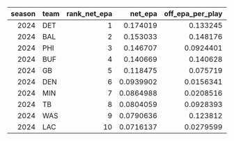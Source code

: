 |   season | team   |   rank_net_epa |   net_epa |   off_epa_per_play |   def_epa_per_play_allowed |   net_third_down_sr |   third_down_sr_off |   third_down_sr_allowed |   net_fourth_down_sr |   fourth_down_sr_off |   fourth_down_sr_allowed |   net_early_down_epa |   early_down_epa_off |   early_down_epa_allowed |   net_late_down_epa |   late_down_epa_off |   late_down_epa_allowed |   net_explosive_rate |   explosive_rate_off |   explosive_rate_allowed |   net_red_zone_epa |   red_zone_epa_off |   red_zone_epa_allowed |   pass_rush_delta_off |   pass_epa_per_play_off |   rush_epa_per_play_off |   turnover_epa_net |   turnover_epa_off |   turnover_epa_forced |   field_pos_advantage |   avg_start_yardline_100_off |   avg_start_yardline_100_faced |   plays_off |   plays_def |   total_yards_off |   yards_allowed |   off_median_epa |   success_rate_off |   explosive_plays_off |   def_median_epa_allowed |   success_rate_allowed |   explosive_plays_allowed |   pass_epa_per_play_allowed |   rush_epa_per_play_allowed |   clutch_index_0_100_x |   epa_o_season |   epa_o_plays |   epa_o_avg_epa |   epa_o_median_epa |   epa_o_success_rate |   epa_o_explosive_plays |   epa_o_explosive_rate |   epa_o_total_yards |   epa_o_early_down_epa |   epa_o_late_down_epa |   epa_o_third_down_sr |   epa_o_fourth_down_sr |   epa_o_red_zone_epa |   epa_o_pass_epa_per_play |   epa_o_rush_epa_per_play |   epa_o_turnover_epa |   epa_o_avg_start_yardline_100 |   epa_d_season |   epa_d_plays_allowed |   epa_d_avg_epa_allowed |   epa_d_median_epa_allowed |   epa_d_success_rate_allowed |   epa_d_explosive_allowed |   epa_d_explosive_rate_allowed |   epa_d_yards_allowed |   epa_d_early_down_epa_allowed |   epa_d_late_down_epa_allowed |   epa_d_third_down_sr_allowed |   epa_d_fourth_down_sr_allowed |   epa_d_red_zone_epa_allowed |   epa_d_pass_epa_per_play_allowed |   epa_d_rush_epa_per_play_allowed |   epa_d_turnover_epa_forced |   epa_d_avg_start_yardline_100_faced |   drive_season |   drive_drives |   drive_score_rate |   drive_td_rate |   drive_fg_rate |   drive_turnover_rate |   drive_punt_rate |   drive_ppd_basic |   drive_ppd_points |   drive_yds_per_drive |   drive_plays_per_drive |   drive_redzone_drive_rate |   drive_start_yardline_100_avg |   drive_start_own_yardline_avg |   drive_hidden_yards_per_drive | drive_side   |   td_season |   td_off_3d_att |   td_off_3d_conv |   td_off_3d_epa_per_play |   td_off_3d_sr |   td_off_3d_rate |   td_off_3d_pass_rate |   td_off_3d_avg_togo |   td_def_3d_att_faced |   td_def_3d_allowed_conv |   td_def_3d_epa_allowed_per_play |   td_def_3d_sr_allowed |   td_def_3d_allowed_rate |   td_def_3d_pass_rate_faced |   td_def_3d_avg_togo_faced |   rz_season |   rz_trips |   rz_td |   rz_fg |   rz_empty |   rz_efficiency |   rz_trips_allowed |   rz_td_allowed |   rz_fg_allowed |   rz_empty_allowed |   rz_efficiency_allowed |   expl_season |   expl_def_plays |   expl_rush_allowed |   expl_pass_allowed |   expl_total_allowed |   expl_rate_allowed |   expl_chunk20_allowed |   expl_chunk20_rate |   pen_games |   pen_plays |   pen_penalties |   pen_penalties_pg |   pen_penalty_yds |   pen_penalty_yds_pg |   pen_per_100_plays |   pen_per_100_plays_w |   pen_presnap_pen_rate |   pen_presnap_pen_rate_w |   pen_rz_pen_rate |   pen_rz_pen_rate_w |   pen_third_fourth_pen |   pen_third_fourth_pen_pg |   pen_auto_fd_allowed |   pen_def_auto_fd_allowed_pg |   pen_dpi_yds |   pen_def_dpi_yds_pg | pen_side   |   st_plays |   st_epa |   st_epa_per_play |   st_ko_tb_rate |   st_ko_opp_start_yd100 |   st_punt_opp_start_yd100 |   st_ret_epa |   st_ret_epa_against |   st_ret_epa_diff |   st_fg_pct |   st_fg_epa_per_att |   st_xp_pct |   st_xp_epa_per_att |   st_pen_rate |   st_score |   st_punt_net |   h2_epa_h1 |   h2_epa_h2 |   h2_sr_h1 |   h2_sr_h2 |   h2_adj_epa |   h2_adj_sr | h2_side   |   to_season |   to_pot_points |   to_takeaways |   to_games |   to_pot_per_takeaway |   to_pot_per_game |   clutch_season |   clutch_off_success_rate |   clutch_off_3rd4th_conv |   clutch_off_rz_td_pct |   clutch_ppd |   clutch_index_raw |   clutch_index_0_100_y |   power_season |   power_rank_net_epa |   power_net_epa |   power_off_epa_per_play |   power_def_epa_per_play_allowed |   power_clutch_index_0_100 |   power_plus_season |   power_plus_net_epa |   power_plus_clutch_index_0_100 |   power_plus_power_score_plus |   power_plus_rank_power_plus |   signal_season |   signal_avg_epa |   signal_avg_epa_allowed |   signal_power_signal |
|---------:|:-------|---------------:|----------:|-------------------:|---------------------------:|--------------------:|--------------------:|------------------------:|---------------------:|---------------------:|-------------------------:|---------------------:|---------------------:|-------------------------:|--------------------:|--------------------:|------------------------:|---------------------:|---------------------:|-------------------------:|-------------------:|-------------------:|-----------------------:|----------------------:|------------------------:|------------------------:|-------------------:|-------------------:|----------------------:|----------------------:|-----------------------------:|-------------------------------:|------------:|------------:|------------------:|----------------:|-----------------:|-------------------:|----------------------:|-------------------------:|-----------------------:|--------------------------:|----------------------------:|----------------------------:|-----------------------:|---------------:|--------------:|----------------:|-------------------:|---------------------:|------------------------:|-----------------------:|--------------------:|-----------------------:|----------------------:|----------------------:|-----------------------:|---------------------:|--------------------------:|--------------------------:|---------------------:|-------------------------------:|---------------:|----------------------:|------------------------:|---------------------------:|-----------------------------:|--------------------------:|-------------------------------:|----------------------:|-------------------------------:|------------------------------:|------------------------------:|-------------------------------:|-----------------------------:|----------------------------------:|----------------------------------:|----------------------------:|-------------------------------------:|---------------:|---------------:|-------------------:|----------------:|----------------:|----------------------:|------------------:|------------------:|-------------------:|----------------------:|------------------------:|---------------------------:|-------------------------------:|-------------------------------:|-------------------------------:|:-------------|------------:|----------------:|-----------------:|-------------------------:|---------------:|-----------------:|----------------------:|---------------------:|----------------------:|-------------------------:|---------------------------------:|-----------------------:|-------------------------:|----------------------------:|---------------------------:|------------:|-----------:|--------:|--------:|-----------:|----------------:|-------------------:|----------------:|----------------:|-------------------:|------------------------:|--------------:|-----------------:|--------------------:|--------------------:|---------------------:|--------------------:|-----------------------:|--------------------:|------------:|------------:|----------------:|-------------------:|------------------:|---------------------:|--------------------:|----------------------:|-----------------------:|-------------------------:|------------------:|--------------------:|-----------------------:|--------------------------:|----------------------:|-----------------------------:|--------------:|---------------------:|:-----------|-----------:|---------:|------------------:|----------------:|------------------------:|--------------------------:|-------------:|---------------------:|------------------:|------------:|--------------------:|------------:|--------------------:|--------------:|-----------:|--------------:|------------:|------------:|-----------:|-----------:|-------------:|------------:|:----------|------------:|----------------:|---------------:|-----------:|----------------------:|------------------:|----------------:|--------------------------:|-------------------------:|-----------------------:|-------------:|-------------------:|-----------------------:|---------------:|---------------------:|----------------:|-------------------------:|---------------------------------:|---------------------------:|--------------------:|---------------------:|--------------------------------:|------------------------------:|-----------------------------:|----------------:|-----------------:|-------------------------:|----------------------:|
|     2024 | DET    |              1 | 0.174019  |          0.133245  |               -0.0407737   |          0.10872    |            0.479452 |                0.370732 |            0.22619   |             0.559524 |                 0.333333 |            0.0863115 |           0.0763269  |              -0.00998461 |           0.538425  |          0.285343   |              -0.253082  |           0.0228288  |            0.0924069 |                0.0695781 |          0.337323  |          0.110163  |            -0.22716    |              0.249284 |               0.268664  |               0.0193793 |            53.9239 |           -80.9108 |             -134.835  |             4.68106   |                      43.8381 |                        48.5192 |        1396 |        1351 |              6964 |            5822 |        0.0511716 |           0.520057 |                   129 |               -0.089819  |               0.454478 |                        94 |                  -0.0158788 |                  -0.109914  |                63.2897 |           2024 |          1396 |       0.133245  |          0.0511716 |             0.520057 |                     129 |              0.0924069 |                6964 |             0.0763269  |            0.285343   |              0.479452 |               0.559524 |            0.110163  |                 0.268664  |                 0.0193793 |             -80.9108 |                        43.8381 |           2024 |                  1351 |            -0.0407737   |                 -0.089819  |                     0.454478 |                        94 |                      0.0695781 |                  5822 |                    -0.00998461 |                    -0.253082  |                      0.370732 |                       0.333333 |                  -0.22716    |                        -0.0158788 |                        -0.109914  |                   -134.835  |                              48.5192 |           2024 |          240   |              0.37  |           0.25  |           0.12  |                 0.105 |             0.225 |             2.105 |              2.105 |                29.87  |                   6.425 |                      0.41  |                         63.825 |                         36.175 |                           4.45 | def          |        2024 |             228 |              106 |                0.204243  |       0.463806 |         0.464912 |              0.687902 |              6.19043 |                   221 |                       75 |                      -0.150466   |               0.3394   |                 0.339367 |                    0.772575 |                    7.59291 |        2024 |         79 |      54 |       0 |         25 |          0.6835 |                 60 |              32 |               0 |                 28 |                  0.5333 |          2024 |             1080 |                  52 |                 111 |                  163 |            0.150926 |                     77 |           0.0712963 |          17 |      1405.5 |           110   |            6.47059 |            1433.5 |              84.3235 |             7.85752 |               7.85555 |              0.0248808 |                0.0246252 |         0.013605  |           0.0142622 |                   33.5 |                   1.97059 |                  34.5 |                      2.02941 |         145   |              8.52941 | def        |        222 | 46.4341  |        0.209162   |        0.777778 |                 70.5951 |                   67      |            0 |                    0 |                 0 |           0 |           1.95831   |           0 |            0.715063 |     0.0405405 |    57.1166 |             0 |   0.120473  |  0.100859   |   0.546448 |   0.542681 |   -0.0196137 | -0.00376659 | def       |        2024 |              90 |             39 |         16 |               2.30769 |           5.625   |            2024 |                  0.450128 |                 1.14286  |              0.177419  |      4.58824 |           0.609411 |                63.2897 |           2024 |                    1 |       0.174019  |                0.133245  |                     -0.0407737   |                    63.2897 |                2024 |            0.174019  |                         63.2897 |                      1.8025   |                            1 |            2024 |        0.133245  |             -0.0407737   |             0.174019  |
|     2024 | BAL    |              2 | 0.153033  |          0.148176  |               -0.00485716  |          0.100643   |            0.514706 |                0.414062 |           -0.120338  |             0.402597 |                 0.522936 |            0.164508  |           0.140525   |              -0.0239827  |           0.23282   |          0.19838    |              -0.0344398 |           0.0400061  |            0.0957602 |                0.0557541 |          0.338252  |          0.199978  |            -0.138274   |              0.268579 |               0.323843  |               0.0552633 |            22.3552 |           -61.1264 |              -83.4815 |            -0.0985291 |                      48.0097 |                        47.9111 |        1368 |        1399 |              7201 |            5515 |        0.0250711 |           0.505848 |                   131 |               -0.0773679 |               0.443888 |                        78 |                   0.0545288 |                  -0.174149  |                86.0195 |           2024 |          1368 |       0.148176  |          0.0250711 |             0.505848 |                     131 |              0.0957602 |                7201 |             0.140525   |            0.19838    |              0.514706 |               0.402597 |            0.199978  |                 0.323843  |                 0.0552633 |             -61.1264 |                        48.0097 |           2024 |                  1399 |            -0.00485716  |                 -0.0773679 |                     0.443888 |                        78 |                      0.0557541 |                  5515 |                    -0.0239827  |                    -0.0344398 |                      0.414062 |                       0.522936 |                  -0.138274   |                         0.0545288 |                        -0.174149  |                    -83.4815 |                              47.9111 |           2024 |          259   |              0.335 |           0.23  |           0.11  |                 0.07  |             0.265 |             1.925 |              1.925 |                27.865 |                   6.175 |                      0.375 |                         63.48  |                         36.52  |                          -0.84 | def          |        2024 |             231 |              114 |                0.346425  |       0.490951 |         0.493506 |              0.664841 |              7.0486  |                   281 |                      111 |                      -0.00365786 |               0.391386 |                 0.395018 |                    0.759705 |                    6.73858 |        2024 |         76 |      55 |       0 |         21 |          0.7237 |                 53 |              28 |               0 |                 25 |                  0.5283 |          2024 |             1152 |                  28 |                 122 |                  150 |            0.130208 |                     68 |           0.0590278 |          17 |      1415   |           114.5 |            6.73529 |            1514.5 |              89.0882 |             8.09468 |               8.08922 |              0.0258381 |                0.0261437 |         0.0124824 |           0.0126632 |                   37.5 |                   2.20588 |                  36.5 |                      2.14706 |         147.5 |              8.67647 | def        |        231 |  5.87902 |        0.0254503  |        0.559524 |                 70.4881 |                   64.6727 |            0 |                    0 |                 0 |           0 |          -0.0268237 |           0 |           -0.185235 |     0.04329   |    48.4138 |             0 |   0.157675  |  0.11998    |   0.545152 |   0.563484 |   -0.0376952 |  0.0183315  | def       |        2024 |              66 |             33 |         16 |               2       |           4.125   |            2024 |                  0.47561  |                 1.48958  |              0.179104  |      6       |           1.49194  |                86.0195 |           2024 |                    2 |       0.153033  |                0.148176  |                     -0.00485716  |                    86.0195 |                2024 |            0.153033  |                         86.0195 |                      1.64176  |                            2 |            2024 |        0.148176  |             -0.00485716  |             0.153033  |
|     2024 | PHI    |              3 | 0.146707  |          0.0924401 |               -0.054267    |          0.0629207  |            0.442231 |                0.37931  |            0.0264881 |             0.53125  |                 0.504762 |            0.153026  |           0.0647695  |              -0.0882562  |           0.222764  |          0.152775   |              -0.0699893 |           0.0275968  |            0.0854093 |                0.0578125 |          0.177329  |          0.0295242 |            -0.147805   |              0.105377 |               0.163234  |               0.0578575 |            51.4007 |           -54.3687 |             -105.769  |             2.95537   |                      45.3049 |                        48.2603 |        1405 |        1280 |              6248 |            4740 |       -0.0195462 |           0.461922 |                   120 |               -0.107756  |               0.436719 |                        74 |                  -0.0230532 |                  -0.192791  |                26.6756 |           2024 |          1405 |       0.0924401 |         -0.0195462 |             0.461922 |                     120 |              0.0854093 |                6248 |             0.0647695  |            0.152775   |              0.442231 |               0.53125  |            0.0295242 |                 0.163234  |                 0.0578575 |             -54.3687 |                        45.3049 |           2024 |                  1280 |            -0.054267    |                 -0.107756  |                     0.436719 |                        74 |                      0.0578125 |                  4740 |                    -0.0882562  |                    -0.0699893 |                      0.37931  |                       0.504762 |                  -0.147805   |                        -0.0230532 |                        -0.192791  |                   -105.769  |                              48.2603 |           2024 |          295   |              0.305 |           0.185 |           0.12  |                 0.105 |             0.265 |             1.66  |              1.66  |                23.81  |                   6.015 |                      0.395 |                         60.325 |                         39.675 |                          10.57 | def          |        2024 |             298 |              124 |                0.0844044 |       0.410774 |         0.416107 |              0.608463 |              6.90739 |                   293 |                      111 |                      -0.169008   |               0.375821 |                 0.37884  |                    0.737645 |                    7.1136  |        2024 |         85 |      50 |       0 |         35 |          0.5882 |                 63 |              29 |               0 |                 34 |                  0.4603 |          2024 |             1245 |                  51 |                  83 |                  134 |            0.107631 |                     59 |           0.0473896 |          17 |      1376.5 |            93.5 |            5.5     |            1226.5 |              72.1471 |             6.74872 |               6.79901 |              0.0246908 |                0.0250334 |         0.0143546 |           0.0145616 |                   36   |                   2.11765 |                  26.5 |                      1.55882 |         101.5 |              5.97059 | def        |        214 |  0.98581 |        0.00460659 |        0.52     |                 70.6    |                   65.5273 |            0 |                    0 |                 0 |           0 |          -0.165029  |           0 |           -0.118336 |     0.0280374 |    46.5285 |             0 |   0.136504  |  0.125563   |   0.539207 |   0.517434 |   -0.0109412 | -0.0217725  | def       |        2024 |             138 |             58 |         20 |               2.37931 |           6.9     |            2024 |                  0.439086 |                 1.11111  |              0.0941176 |      5.64706 |          -0.812215 |                26.6756 |           2024 |                    3 |       0.146707  |                0.0924401 |                     -0.054267    |                    26.6756 |                2024 |            0.146707  |                         26.6756 |                      1.43972  |                            3 |            2024 |        0.0924401 |             -0.054267    |             0.146707  |
|     2024 | BUF    |              4 | 0.140669  |          0.140628  |               -4.11481e-05 |         -0.0256169  |            0.46087  |                0.486486 |            0.0120581 |             0.439024 |                 0.426966 |            0.186845  |           0.114393   |              -0.0724519  |           0.0995771 |          0.19744    |               0.0978626 |           0.00281145 |            0.0748703 |                0.0720588 |          0.205529  |          0.171053  |            -0.0344756  |              0.270269 |               0.299042  |               0.028773  |           129.609  |           -37.4811 |             -167.09   |             1.41251   |                      45.1705 |                        46.583  |        1349 |        1360 |              6107 |            5810 |        0         |           0.48851  |                   101 |               -0.025249  |               0.473529 |                        98 |                   0.0943601 |                  -0.159749  |                42.3919 |           2024 |          1349 |       0.140628  |          0         |             0.48851  |                     101 |              0.0748703 |                6107 |             0.114393   |            0.19744    |              0.46087  |               0.439024 |            0.171053  |                 0.299042  |                 0.028773  |             -37.4811 |                        45.1705 |           2024 |                  1360 |            -4.11481e-05 |                 -0.025249  |                     0.473529 |                        98 |                      0.0720588 |                  5810 |                    -0.0724519  |                     0.0978626 |                      0.486486 |                       0.426966 |                  -0.0344756  |                         0.0943601 |                        -0.159749  |                   -167.09   |                              46.583  |           2024 |          265.5 |              0.345 |           0.245 |           0.1   |                 0.09  |             0.225 |             2.025 |              2.025 |                26.94  |                   6.18  |                      0.415 |                         60.33  |                         39.67  |                           5.53 | def          |        2024 |             266 |              118 |                0.228976  |       0.441272 |         0.443609 |              0.671235 |              6.61958 |                   253 |                      115 |                       0.166082   |               0.445944 |                 0.454545 |                    0.735078 |                    7.47977 |        2024 |         80 |      55 |       0 |         25 |          0.6875 |                 74 |              43 |               0 |                 31 |                  0.5811 |          2024 |             1200 |                  79 |                 104 |                  183 |            0.1525   |                     65 |           0.0541667 |          17 |      1381.5 |           119.5 |            7.02941 |            1411.5 |              83.0294 |             8.60768 |               8.65017 |              0.0345812 |                0.0347414 |         0.0178939 |           0.0184574 |                   40.5 |                   2.38235 |                  34.5 |                      2.02941 |         112.5 |              6.61765 | def        |        227 | 10.9451  |        0.0482163  |        0.658228 |                 71.1899 |                   62.2909 |            0 |                    0 |                 0 |           0 |           0.514732  |           0 |            0.152765 |     0.0352423 |    51.8858 |             0 |   0.0436772 |  0.14169    |   0.506155 |   0.526387 |    0.0980131 |  0.0202313  | def       |        2024 |             132 |             51 |         19 |               2.58824 |           6.94737 |            2024 |                  0.409574 |                 0.980769 |              0.151899  |      5.29412 |          -0.201995 |                42.3919 |           2024 |                    4 |       0.140669  |                0.140628  |                     -4.11481e-05 |                    42.3919 |                2024 |            0.140669  |                         42.3919 |                      1.41476  |                            4 |            2024 |        0.140628  |             -4.11481e-05 |             0.140669  |
|     2024 | GB     |              5 | 0.118475  |          0.075719  |               -0.0427562   |          0.0310958  |            0.437209 |                0.406114 |           -0.133766  |             0.409091 |                 0.542857 |            0.112369  |           0.0639535  |              -0.0484155  |           0.174641  |          0.0659535  |              -0.108688  |           0.0290833  |            0.0942685 |                0.0651852 |          0.0245006 |          0.0506172 |             0.0261165  |              0.218253 |               0.184939  |              -0.0333143 |            46.2581 |           -84.2804 |             -130.539  |             2.72208   |                      45.714  |                        48.436  |        1326 |        1350 |              6309 |            5349 |       -0.0092424 |           0.472097 |                   125 |               -0.0279291 |               0.471852 |                        88 |                  -0.0244486 |                  -0.141407  |                44.9366 |           2024 |          1326 |       0.075719  |         -0.0092424 |             0.472097 |                     125 |              0.0942685 |                6309 |             0.0639535  |            0.0659535  |              0.437209 |               0.409091 |            0.0506172 |                 0.184939  |                -0.0333143 |             -84.2804 |                        45.714  |           2024 |                  1350 |            -0.0427562   |                 -0.0279291 |                     0.471852 |                        88 |                      0.0651852 |                  5349 |                    -0.0484155  |                    -0.108688  |                      0.406114 |                       0.542857 |                   0.0261165  |                        -0.0244486 |                        -0.141407  |                   -130.539  |                              48.436  |           2024 |          251   |              0.31  |           0.195 |           0.115 |                 0.115 |             0.26  |             1.69  |              1.69  |                25.485 |                   5.99  |                      0.365 |                         61.595 |                         38.405 |                          -1.72 | def          |        2024 |             230 |               97 |                0.0459375 |       0.408925 |         0.421739 |              0.733475 |              6.67305 |                   238 |                       87 |                      -0.280691   |               0.353284 |                 0.365546 |                    0.70624  |                    6.85521 |        2024 |         74 |      45 |       0 |         29 |          0.6081 |                 55 |              32 |               0 |                 23 |                  0.5818 |          2024 |             1078 |                  50 |                  91 |                  141 |            0.130798 |                     59 |           0.054731  |          17 |      1370.5 |           112.5 |            6.61765 |            1387   |              81.5882 |             8.23397 |               8.20973 |              0.0369897 |                0.0368331 |         0.0166952 |           0.0167895 |                   44.5 |                   2.61765 |                  26   |                      1.52941 |         135.5 |              7.97059 | def        |        215 | 21.8308  |        0.101539   |        0.68     |                 70.6533 |                   63.6786 |            0 |                    0 |                 0 |           0 |           0.831212  |           0 |            0.282211 |     0.0511628 |    53.7827 |             0 |   0.0392931 |  0.104242   |   0.510613 |   0.50381  |    0.0649491 | -0.0068026  | def       |        2024 |              90 |             42 |         15 |               2.14286 |           6       |            2024 |                  0.41555  |                 1.09091  |              0.141176  |      4.94118 |          -0.103189 |                44.9366 |           2024 |                    5 |       0.118475  |                0.075719  |                     -0.0427562   |                    44.9366 |                2024 |            0.118475  |                         44.9366 |                      1.1949   |                            5 |            2024 |        0.075719  |             -0.0427562   |             0.118475  |
|     2024 | DEN    |              6 | 0.0939902 |          0.0156341 |               -0.0783562   |          0.00925236 |            0.422131 |                0.412879 |           -0.0102339 |             0.472222 |                 0.482456 |            0.115138  |          -0.0192711  |              -0.13441    |           0.077409  |          0.0287096  |              -0.0486994 |           0.0150895  |            0.0715867 |                0.0564972 |          0.201787  |          0.101806  |            -0.0999808  |              0.135168 |               0.0599634 |              -0.075205  |            82.5918 |           -66.6221 |             -149.214  |             2.07824   |                      48.6707 |                        50.7489 |        1355 |        1416 |              5518 |            5397 |       -0.0567293 |           0.456089 |                    97 |               -0.118654  |               0.435734 |                        80 |                  -0.0590135 |                  -0.175288  |                34.5305 |           2024 |          1355 |       0.0156341 |         -0.0567293 |             0.456089 |                      97 |              0.0715867 |                5518 |            -0.0192711  |            0.0287096  |              0.422131 |               0.472222 |            0.101806  |                 0.0599634 |                -0.075205  |             -66.6221 |                        48.6707 |           2024 |                  1416 |            -0.0783562   |                 -0.118654  |                     0.435734 |                        80 |                      0.0564972 |                  5397 |                    -0.13441    |                    -0.0486994 |                      0.412879 |                       0.482456 |                  -0.0999808  |                        -0.0590135 |                        -0.175288  |                   -149.214  |                              50.7489 |           2024 |          263.5 |              0.285 |           0.16  |           0.12  |                 0.085 |             0.31  |             1.49  |              1.49  |                22.79  |                   5.8   |                      0.335 |                         61.945 |                         38.055 |                           2.89 | def          |        2024 |             252 |               93 |               -0.0846434 |       0.365831 |         0.369048 |              0.78787  |              6.92824 |                   277 |                      106 |                      -0.0519187  |               0.381712 |                 0.382671 |                    0.727959 |                    7.62958 |        2024 |         60 |      36 |       0 |         24 |          0.6    |                 55 |              26 |               0 |                 29 |                  0.4727 |          2024 |             1148 |                  46 |                  93 |                  139 |            0.12108  |                     62 |           0.054007  |          17 |      1419   |           104   |            6.11765 |            1273   |              74.8824 |             7.3291  |               7.31301 |              0.0278275 |                0.0274666 |         0.0133055 |           0.0137557 |                   34   |                   2       |                  30   |                      1.76471 |         172.5 |             10.1471  | def        |        232 | 44.5882  |        0.19219    |        0.773333 |                 69.8533 |                   64.4286 |            0 |                    0 |                 0 |           0 |           1.04889   |           0 |            1.22286  |     0.0387931 |    59.1573 |             0 |   0.0137699 |  0.0813192  |   0.519446 |   0.509873 |    0.0675493 | -0.00957235 | def       |        2024 |              42 |             35 |         16 |               1.2     |           2.625   |            2024 |                  0.439024 |                 1.00952  |              0.128571  |      4.23529 |          -0.507231 |                34.5305 |           2024 |                    6 |       0.0939902 |                0.0156341 |                     -0.0783562   |                    34.5305 |                2024 |            0.0939902 |                         34.5305 |                      0.921688 |                            7 |            2024 |        0.0156341 |             -0.0783562   |             0.0939902 |
|     2024 | MIN    |              7 | 0.0864988 |          0.0208516 |               -0.0656472   |          0.0405286  |            0.440529 |                0.4      |           -0.0682261 |             0.394737 |                 0.462963 |            0.0991624 |           0.00839191 |              -0.0907705  |           0.111657  |          0.00277994 |              -0.108877  |           0.0159293  |            0.0764706 |                0.0605413 |         -0.167397  |         -0.0917808 |             0.0756165  |              0.251842 |               0.133091  |              -0.118752  |            39.9873 |          -103.184  |             -143.171  |             1.70756   |                      47.3033 |                        49.0109 |        1360 |        1404 |              5898 |            5710 |       -0.0165515 |           0.469118 |                   104 |               -0.105486  |               0.452279 |                        85 |                  -0.0334265 |                  -0.19993   |                21.4422 |           2024 |          1360 |       0.0208516 |         -0.0165515 |             0.469118 |                     104 |              0.0764706 |                5898 |             0.00839191 |            0.00277994 |              0.440529 |               0.394737 |           -0.0917808 |                 0.133091  |                -0.118752  |            -103.184  |                        47.3033 |           2024 |                  1404 |            -0.0656472   |                 -0.105486  |                     0.452279 |                        85 |                      0.0605413 |                  5710 |                    -0.0907705  |                    -0.108877  |                      0.4      |                       0.462963 |                   0.0756165  |                        -0.0334265 |                        -0.19993   |                   -143.171  |                              49.0109 |           2024 |          257.5 |              0.295 |           0.165 |           0.12  |                 0.13  |             0.26  |             1.545 |              1.545 |                23.93  |                   5.955 |                      0.325 |                         62.795 |                         37.205 |                           1.51 | def          |        2024 |             243 |               99 |               -0.0171266 |       0.402053 |         0.407407 |              0.786657 |              7.53982 |                   253 |                       90 |                      -0.0845625  |               0.354736 |                 0.355731 |                    0.741689 |                    7.84728 |        2024 |         64 |      33 |       0 |         31 |          0.5156 |                 54 |              31 |               0 |                 23 |                  0.5741 |          2024 |             1117 |                  41 |                 111 |                  152 |            0.136079 |                     60 |           0.0537153 |          17 |      1418   |           125   |            7.35294 |            1660.5 |              97.6765 |             8.67969 |               8.81476 |              0.0395132 |                0.0401787 |         0.0114986 |           0.012323  |                   42.5 |                   2.5     |                  33   |                      1.94118 |         232.5 |             13.6765  | def        |        218 | 13.6109  |        0.0624351  |        0.726027 |                 70.274  |                   62.8421 |            0 |                    0 |                 0 |           0 |           0.193692  |           0 |            0.432454 |     0.0412844 |    52.9221 |             0 |   0.0551205 |  0.0317773  |   0.534336 |   0.500826 |   -0.0233432 | -0.0335098  | def       |        2024 |              60 |             45 |         18 |               1.33333 |           3.33333 |            2024 |                  0.403553 |                 0.990291 |              0.1       |      2.82353 |          -1.01541  |                21.4422 |           2024 |                    7 |       0.0864988 |                0.0208516 |                     -0.0656472   |                    21.4422 |                2024 |            0.0864988 |                         21.4422 |                      0.815114 |                            9 |            2024 |        0.0208516 |             -0.0656472   |             0.0864988 |
|     2024 | TB     |              8 | 0.0804059 |          0.0928393 |                0.0124334   |          0.0932884  |            0.529412 |                0.436123 |           -0.0468625 |             0.447761 |                 0.494624 |            0.0857352 |           0.0646764  |              -0.0210588  |           0.135782  |          0.167942   |               0.0321602 |           0.024536   |            0.0824964 |                0.0579604 |          0.0983165 |          0.0846978 |            -0.0136187  |              0.196678 |               0.208587  |               0.0119089 |           -15.0107 |          -102.533  |              -87.5227 |            -0.437654  |                      46.4123 |                        45.9746 |        1394 |        1363 |              6795 |            5810 |        0.0279937 |           0.505739 |                   115 |                0         |               0.485693 |                        79 |                   0.092745  |                  -0.145107  |               100      |           2024 |          1394 |       0.0928393 |          0.0279937 |             0.505739 |                     115 |              0.0824964 |                6795 |             0.0646764  |            0.167942   |              0.529412 |               0.447761 |            0.0846978 |                 0.208587  |                 0.0119089 |            -102.533  |                        46.4123 |           2024 |                  1363 |             0.0124334   |                  0         |                     0.485693 |                        79 |                      0.0579604 |                  5810 |                    -0.0210588  |                     0.0321602 |                      0.436123 |                       0.494624 |                  -0.0136187  |                         0.092745  |                        -0.145107  |                    -87.5227 |                              45.9746 |           2024 |          246   |              0.355 |           0.22  |           0.14  |                 0.095 |             0.23  |             1.935 |              1.935 |                27.495 |                   6.22  |                      0.385 |                         61.475 |                         38.525 |                          -3.62 | def          |        2024 |             247 |              124 |                0.235396  |       0.494649 |         0.502024 |              0.760201 |              7.15369 |                   242 |                       97 |                       0.00889929 |               0.385864 |                 0.400826 |                    0.759648 |                    7.73943 |        2024 |         72 |      47 |       0 |         25 |          0.6528 |                 64 |              33 |               0 |                 31 |                  0.5156 |          2024 |             1119 |                  38 |                  98 |                  136 |            0.121537 |                     67 |           0.0598749 |          17 |      1416.5 |           101   |            5.94118 |            1241   |              73      |             7.09951 |               7.12773 |              0.0239668 |                0.0243451 |         0.0100847 |           0.0105947 |                   30.5 |                   1.79412 |                  31   |                      1.82353 |         114.5 |              6.73529 | def        |        226 | 25.5152  |        0.112899   |        0.625    |                 71.9773 |                   66.38   |            0 |                    0 |                 0 |           0 |           0.468603  |           0 |            0.660176 |     0.0309735 |    48.6606 |             0 |  -0.0031673 |  0.133061   |   0.512311 |   0.546896 |    0.136228  |  0.0345849  | def       |        2024 |              84 |             36 |         15 |               2.33333 |           5.6     |            2024 |                  0.5      |                 1.57303  |              0.2       |      6.70588 |           2.03477  |               100      |           2024 |                    8 |       0.0804059 |                0.0928393 |                      0.0124334   |                   100      |                2024 |            0.0804059 |                        100      |                      0.935415 |                            6 |            2024 |        0.0928393 |              0.0124334   |             0.0804059 |
|     2024 | WAS    |              9 | 0.0790636 |          0.123812  |                0.0447488   |          0.050349   |            0.491525 |                0.441176 |            0.178148  |             0.620253 |                 0.442105 |            0.0363933 |           0.043689   |               0.00729565 |           0.219219  |          0.309805   |               0.0905855 |          -0.0108925  |            0.0692857 |                0.0801782 |          0.136263  |          0.12947   |            -0.00679387 |              0.178766 |               0.210168  |               0.0314013 |            19.0285 |           -62.3327 |              -81.3612 |             2.96284   |                      44.1514 |                        47.1142 |        1400 |        1347 |              6292 |            5560 |        0.0143157 |           0.502143 |                    97 |               -0.0619128 |               0.45657  |                       108 |                   0.0886922 |                  -0.0186709 |                74.1597 |           2024 |          1400 |       0.123812  |          0.0143157 |             0.502143 |                      97 |              0.0692857 |                6292 |             0.043689   |            0.309805   |              0.491525 |               0.620253 |            0.12947   |                 0.210168  |                 0.0314013 |             -62.3327 |                        44.1514 |           2024 |                  1347 |             0.0447488   |                 -0.0619128 |                     0.45657  |                       108 |                      0.0801782 |                  5560 |                     0.00729565 |                     0.0905855 |                      0.441176 |                       0.442105 |                  -0.00679387 |                         0.0886922 |                        -0.0186709 |                    -81.3612 |                              47.1142 |           2024 |          272.5 |              0.37  |           0.235 |           0.135 |                 0.085 |             0.22  |             2.05  |              2.05  |                27.28  |                   6.335 |                      0.415 |                         59.795 |                         40.205 |                           4.01 | def          |        2024 |             284 |              130 |                0.169742  |       0.453746 |         0.457746 |              0.735324 |              6.65362 |                   270 |                      115 |                       0.0357975  |               0.433758 |                 0.425926 |                    0.678592 |                    6.91906 |        2024 |         84 |      51 |       0 |         33 |          0.6071 |                 69 |              43 |               0 |                 26 |                  0.6232 |          2024 |             1192 |                  79 |                 107 |                  186 |            0.15604  |                     78 |           0.0654362 |         nan |       nan   |           nan   |          nan       |             nan   |             nan      |           nan       |             nan       |            nan         |              nan         |       nan         |         nan         |                  nan   |                 nan       |                 nan   |                    nan       |         nan   |            nan       | nan        |        229 | 30.5091  |        0.133228   |        0.533333 |                 70.1111 |                   66.38   |            0 |                    0 |                 0 |           0 |           0.948227  |           0 |            0.639964 |     0.0655022 |    52.9786 |             0 |   0.0955007 | -0.00828648 |   0.527121 |   0.495504 |   -0.103787  | -0.0316175  | def       |        2024 |              96 |             38 |         17 |               2.52632 |           5.64706 |            2024 |                  0.480861 |                 1.52041  |              0.145833  |      6.35294 |           1.03146  |                74.1597 |           2024 |                    9 |       0.0790636 |                0.123812  |                      0.0447488   |                    74.1597 |                2024 |            0.0790636 |                         74.1597 |                      0.861803 |                            8 |            2024 |        0.123812  |              0.0447488   |             0.0790636 |
|     2024 | LAC    |             10 | 0.0716137 |          0.0279599 |               -0.0436538   |          0.0428797  |            0.43038  |                0.3875   |           -0.0958381 |             0.42268  |                 0.518519 |            0.0809293 |           0.0166399  |              -0.0642894  |           0.0901442 |          0.00199651 |              -0.0881477 |           0.00361952 |            0.0732824 |                0.0696629 |          0.163785  |          0.0151775 |            -0.148607   |              0.214114 |               0.130869  |              -0.083245  |            64.5246 |           -40.2492 |             -104.774  |             0.951741  |                      49.0109 |                        49.9627 |        1310 |        1335 |              5517 |            5514 |       -0.105204  |           0.440458 |                    96 |               -0.0803003 |               0.45618  |                        93 |                  -0.0176485 |                  -0.12405   |                55.3712 |           2024 |          1310 |       0.0279599 |         -0.105204  |             0.440458 |                      96 |              0.0732824 |                5517 |             0.0166399  |            0.00199651 |              0.43038  |               0.42268  |            0.0151775 |                 0.130869  |                -0.083245  |             -40.2492 |                        49.0109 |           2024 |                  1335 |            -0.0436538   |                 -0.0803003 |                     0.45618  |                        93 |                      0.0696629 |                  5514 |                    -0.0642894  |                    -0.0881477 |                      0.3875   |                       0.518519 |                  -0.148607   |                        -0.0176485 |                        -0.12405   |                   -104.774  |                              49.9627 |           2024 |          250   |              0.295 |           0.155 |           0.145 |                 0.085 |             0.315 |             1.505 |              1.505 |                23.745 |                   5.895 |                      0.3   |                         63.425 |                         36.575 |                           1.23 | def          |        2024 |             244 |               98 |               -0.0370219 |       0.384934 |         0.401639 |              0.674006 |              7.31461 |                   255 |                       89 |                      -0.180706   |               0.340499 |                 0.34902  |                    0.744715 |                    7.24473 |        2024 |         53 |      28 |       0 |         25 |          0.5283 |                 46 |              21 |               0 |                 25 |                  0.4565 |          2024 |             1093 |                  60 |                  82 |                  142 |            0.129918 |                     65 |           0.0594694 |          17 |      1362   |            98.5 |            5.79412 |            1282.5 |              75.4412 |             7.26764 |               7.22944 |              0.0267608 |                0.0260687 |         0.0119784 |           0.0128467 |                   30.5 |                   1.79412 |                  31.5 |                      1.85294 |         120   |              7.05882 | def        |        224 | 22.1259  |        0.0987764  |        0.662162 |                 70.6757 |                   66.8056 |            0 |                    0 |                 0 |           0 |           0.296152  |           0 |            0.340301 |     0.0446429 |    49.3829 |             0 |   0.0920908 | -0.0494484  |   0.516243 |   0.469161 |   -0.141539  | -0.0470818  | def       |        2024 |              60 |             37 |         17 |               1.62162 |           3.52941 |            2024 |                  0.405248 |                 0.989474 |              0.181818  |      4.23529 |           0.301955 |                55.3712 |           2024 |                   10 |       0.0716137 |                0.0279599 |                     -0.0436538   |                    55.3712 |                2024 |            0.0716137 |                         55.3712 |                      0.742424 |                           10 |            2024 |        0.0279599 |             -0.0436538   |             0.0716137 |